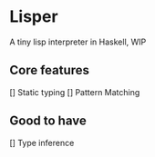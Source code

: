 # Lisper

A tiny lisp interpreter in Haskell, WIP

## Core features

[] Static typing
[] Pattern Matching

## Good to have

[] Type inference
